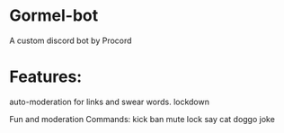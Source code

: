 # Gormel-bot

A custom discord bot by Procord

# Features: 
auto-moderation for links and swear words.
lockdown

Fun and moderation Commands:
kick
ban
mute
lock
say
cat 
doggo
joke